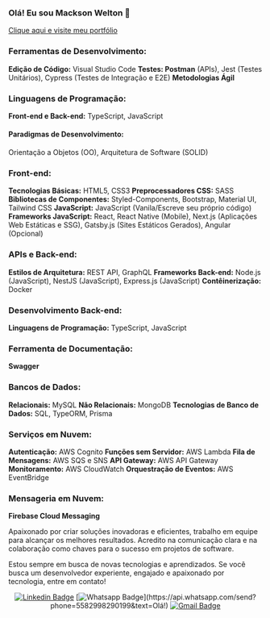 ### Olá! Eu sou Mackson Welton 👋

[Clique aqui e visite meu portfólio](https://macksonwelton.vercel.app)

### Ferramentas de Desenvolvimento:
**Edição de Código:** Visual Studio Code
**Testes: Postman** (APIs), Jest (Testes Unitários), Cypress (Testes de Integração e E2E)
**Metodologias Ágil**

### Linguagens de Programação:
**Front-end e Back-end:** TypeScript, JavaScript

#### Paradigmas de Desenvolvimento:
Orientação a Objetos (OO), Arquitetura de Software (SOLID)

### Front-end:
**Tecnologias Básicas:** HTML5, CSS3
**Preprocessadores CSS:** SASS
**Bibliotecas de Componentes:** Styled-Components, Bootstrap, Material UI, Tailwind CSS
**JavaScript:** JavaScript (Vanila/Escreve seu próprio código)
**Frameworks JavaScript:** React, React Native (Mobile), Next.js (Aplicações Web Estáticas e SSG), Gatsby.js (Sites Estáticos Gerados), Angular (Opcional)

### APIs e Back-end:
**Estilos de Arquitetura:** REST API, GraphQL
**Frameworks Back-end:** Node.js (JavaScript), NestJS (JavaScript), Express.js (JavaScript)
**Contêinerização:** Docker

### Desenvolvimento Back-end:
**Linguagens de Programação:** TypeScript, JavaScript

### Ferramenta de Documentação:
**Swagger**

### Bancos de Dados:
**Relacionais:** MySQL
**Não Relacionais:** MongoDB
**Tecnologias de Banco de Dados:** SQL, TypeORM, Prisma

### Serviços em Nuvem:
**Autenticação:** AWS Cognito
**Funções sem Servidor:** AWS Lambda
**Fila de Mensagens:** AWS SQS e SNS
**API Gateway:** AWS API Gateway
**Monitoramento:** AWS CloudWatch
**Orquestração de Eventos:** AWS EventBridge

### Mensageria em Nuvem:
**Firebase Cloud Messaging**

Apaixonado por criar soluções inovadoras e eficientes, trabalho em equipe para alcançar os melhores resultados. Acredito na comunicação clara e na colaboração como chaves para o sucesso em projetos de software.

Estou sempre em busca de novas tecnologias e aprendizados. Se você busca um desenvolvedor experiente, engajado e apaixonado por tecnologia, entre em contato!

<div align="center">

[![Linkedin Badge](https://img.shields.io/badge/-LinkedIn-blue?style=flat-square&logo=Linkedin&logoColor=white&link=https://www.linkedin.com/in/macksonwelton)](https://www.linkedin.com/in/macksonwelton)
[![Whatsapp Badge](https://img.shields.io/badge/-Whatsapp-4CA143?style=flat-square&labelColor=4CA143&logo=whatsapp&logoColor=white&link=https://api.whatsapp.com/send?phone=5582988758945&text=Olá!)](https://api.whatsapp.com/send?phone=5582998290199&text=Olá!)
[![Gmail Badge](https://img.shields.io/badge/-Gmail-c14438?style=flat-square&logo=Gmail&logoColor=white&link=mailto:mackson.weltonm@gmail.com)](mailto:mackson.welton@gmail.com)

</div>
